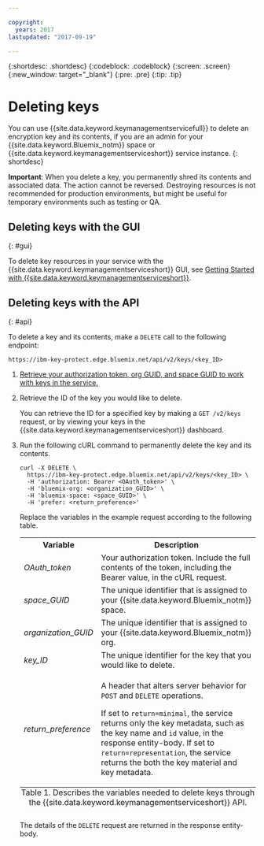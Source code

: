 ```yaml
---

copyright:
  years: 2017
lastupdated: "2017-09-19"

---
```


{:shortdesc: .shortdesc}
{:codeblock: .codeblock}
{:screen: .screen}
{:new_window: target="_blank"}
{:pre: .pre}
{:tip: .tip}

# Deleting keys

You can use {{site.data.keyword.keymanagementservicefull}} to delete an encryption key and its contents, if you are an admin for your {{site.data.keyword.Bluemix_notm}} space or {{site.data.keyword.keymanagementserviceshort}} service instance.
{: shortdesc}

**Important**: When you delete a key, you permanently shred its contents and associated data. The action cannot be reversed. Destroying resources is not recommended for production environments, but might be useful for temporary environments such as testing or QA.

## Deleting keys with the GUI
{: #gui}

To delete key resources in your service with the {{site.data.keyword.keymanagementserviceshort}} GUI, see [Getting Started with {{site.data.keyword.keymanagementserviceshort}}](index.html#deletekey).

## Deleting keys with the API
{: #api}

To delete a key and its contents, make a `DELETE` call to the following endpoint:

```
https://ibm-key-protect.edge.bluemix.net/api/v2/keys/<key_ID>
```

1. [Retrieve your authorization token, org GUID, and space GUID to work with keys in the service.](#authentication_api)

2. Retrieve the ID of the key you would like to delete.

    You can retrieve the ID for a specified key by making a `GET /v2/keys` request, or by viewing your keys in the {{site.data.keyword.keymanagementserviceshort}} dashboard.

3. Run the following cURL command to permanently delete the key and its contents.

    ```cURL
    curl -X DELETE \
      https://ibm-key-protect.edge.bluemix.net/api/v2/keys/<key_ID> \
      -H 'authorization: Bearer <OAuth_token>' \
      -H 'bluemix-org: <organization_GUID>' \
      -H 'bluemix-space: <space_GUID>' \
      -H 'prefer: <return_preference>'
    ```
    Replace the variables in the example request according to the following table.
    <table>
      <tr>
        <th>Variable</th>
        <th>Description</th>
      </tr>
      <tr>
        <td><em>OAuth_token</em></td>
        <td>Your authorization token. Include the full contents of the token, including the Bearer value, in the cURL request.</td>
      </tr>
      <tr>
        <td><em>space_GUID</em></td>
        <td>The unique identifier that is assigned to your {{site.data.keyword.Bluemix_notm}} space.</td>
      </tr>
      <tr>
        <td><em>organization_GUID</em></td>
        <td>The unique identifier that is assigned to your {{site.data.keyword.Bluemix_notm}} org.</td>
      </tr>
      <tr>
        <td><em>key_ID</em></td>
        <td>The unique identifier for the key that you would like to delete.</td>
      </tr>
      <tr>
      <tr>
        <td><em>return_preference</em></td>
        <td><p>A header that alters server behavior for <code>POST</code> and <code>DELETE</code> operations.</p><p>If set to <code>return=minimal</code>, the service returns only the key metadata, such as the key name and <code>id</code> value, in the response entity-body. If set to <code>return=representation</code>, the service returns the both the key material and key metadata.</p></td>
      </tr>
      <caption style="caption-side:bottom;">Table 1. Describes the variables needed to delete keys through the {{site.data.keyword.keymanagementserviceshort}} API.</caption>
    </table>

    The details of the `DELETE` request are returned in the response entity-body.
